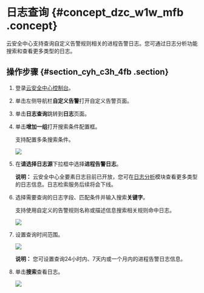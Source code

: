 # 日志查询 {#concept_dzc_w1w_mfb .concept}

云安全中心支持查询自定义告警规则相关的进程告警日志。您可通过日志分析功能搜索和查看更多类型的日志。

## 操作步骤 {#section_cyh_c3h_4fb .section}

1.  登录[云安全中心控制台](https://yundun.console.aliyun.com/?p=sas)。
2.  单击左侧导航栏**自定义告警**打开自定义告警页面。
3.  单击**日志查询**跳转到**日志**页面。
4.  单击**增加一组**打开搜索条件配置框。

    支持配置多条搜索条件。

    ![](http://static-aliyun-doc.oss-cn-hangzhou.aliyuncs.com/assets/img/23968/155301474914291_zh-CN.png)

5.  在**请选择日志源**下拉框中选择**进程告警日志**。

    **说明：** 云安全中心全要素日志目前已开放，您可在[日志分析](cn.zh-CN/用户指南/日志分析/日志类别及参数说明.md#)模块查看更多类型的日志信息。日志检索服务后续将会下线。

6.  选择需要查询的日志字段、匹配条件并输入搜索**关键字**。

    支持使用自定义的告警规则名称或描述信息搜索相关规则命中日志。

    ![](http://static-aliyun-doc.oss-cn-hangzhou.aliyuncs.com/assets/img/23968/155301474914292_zh-CN.png)

7.  设置查询时间范围。

    ![](http://static-aliyun-doc.oss-cn-hangzhou.aliyuncs.com/assets/img/23968/155301474914293_zh-CN.png)

    **说明：** 您可设置查询24小时内、7天内或一个月内的进程告警日志信息。

8.  单击**搜索**查看日志。

    ![](http://static-aliyun-doc.oss-cn-hangzhou.aliyuncs.com/assets/img/23968/155301474914294_zh-CN.png)


